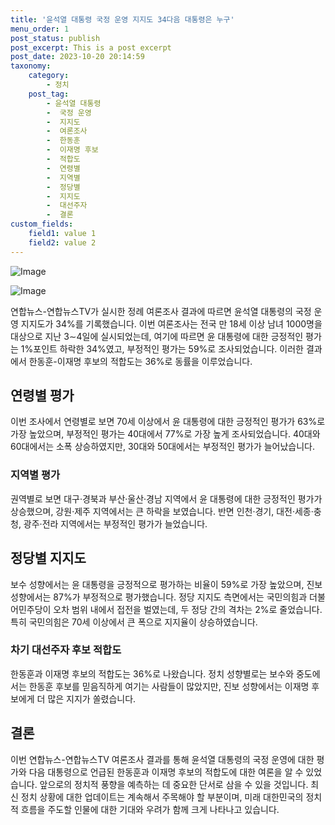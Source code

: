 ```yaml
---
title: '윤석열 대통령 국정 운영 지지도 34다음 대통령은 누구'
menu_order: 1
post_status: publish
post_excerpt: This is a post excerpt
post_date: 2023-10-20 20:14:59
taxonomy:
    category:
        - 정치
    post_tag:
        - 윤석열 대통령
        -  국정 운영
        -  지지도
        -  여론조사
        -  한동훈
        -  이재명 후보
        -  적합도
        -  연령별
        -  지역별
        -  정당별
        -  지지도
        -  대선주자
        -  결론
custom_fields:
    field1: value 1
    field2: value 2
---
```


![Image](https://imgnews.pstatic.net/image/654/2024/02/07/0000065394_001_20240207075203780.jpg?type=w647)

![Image](https://imgnews.pstatic.net/image/654/2024/02/07/0000065394_002_20240207075203792.jpg?type=w647)


연합뉴스-연합뉴스TV가 실시한 정례 여론조사 결과에 따르면 윤석열 대통령의 국정 운영 지지도가 34%를 기록했습니다. 이번 여론조사는 전국 만 18세 이상 남녀 1000명을 대상으로 지난 3∼4일에 실시되었는데, 여기에 따르면 윤 대통령에 대한 긍정적인 평가는 1%포인트 하락한 34%였고, 부정적인 평가는 59%로 조사되었습니다. 이러한 결과에서 한동훈-이재명 후보의 적합도는 36%로 동률을 이루었습니다.

## 연령별 평가
이번 조사에서 연령별로 보면 70세 이상에서 윤 대통령에 대한 긍정적인 평가가 63%로 가장 높았으며, 부정적인 평가는 40대에서 77%로 가장 높게 조사되었습니다. 40대와 60대에서는 소폭 상승하였지만, 30대와 50대에서는 부정적인 평가가 늘어났습니다. 

### 지역별 평가
권역별로 보면 대구·경북과 부산·울산·경남 지역에서 윤 대통령에 대한 긍정적인 평가가 상승했으며, 강원·제주 지역에서는 큰 하락을 보였습니다. 반면 인천·경기, 대전·세종·충청, 광주·전라 지역에서는 부정적인 평가가 늘었습니다.

## 정당별 지지도
보수 성향에서는 윤 대통령을 긍정적으로 평가하는 비율이 59%로 가장 높았으며, 진보 성향에서는 87%가 부정적으로 평가했습니다. 정당 지지도 측면에서는 국민의힘과 더불어민주당이 오차 범위 내에서 접전을 벌였는데, 두 정당 간의 격차는 2%로 줄었습니다. 특히 국민의힘은 70세 이상에서 큰 폭으로 지지율이 상승하였습니다.

### 차기 대선주자 후보 적합도
한동훈과 이재명 후보의 적합도는 36%로 나왔습니다. 정치 성향별로는 보수와 중도에서는 한동훈 후보를 믿음직하게 여기는 사람들이 많았지만, 진보 성향에서는 이재명 후보에게 더 많은 지지가 쏠렸습니다.

## 결론
이번 연합뉴스-연합뉴스TV 여론조사 결과를 통해 윤석열 대통령의 국정 운영에 대한 평가와 다음 대통령으로 언급된 한동훈과 이재명 후보의 적합도에 대한 여론을 알 수 있었습니다. 앞으로의 정치적 풍향을 예측하는 데 중요한 단서로 삼을 수 있을 것입니다. 최신 정치 상황에 대한 업데이트는 계속해서 주목해야 할 부분이며, 미래 대한민국의 정치적 흐름을 주도할 인물에 대한 기대와 우려가 함께 크게 나타나고 있습니다.

